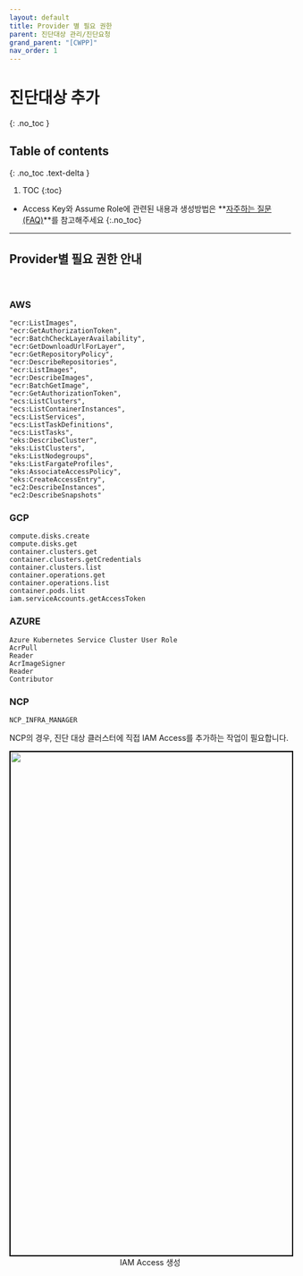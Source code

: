 ```yaml
---
layout: default
title: Provider 별 필요 권한
parent: 진단대상 관리/진단요청
grand_parent: "[CWPP]"
nav_order: 1
---
```


# 진단대상 추가
{: .no_toc }
<br>

## Table of contents
{: .no_toc .text-delta }

1. TOC
{:toc}

* Access Key와 Assume Role에 관련된 내용과 생성방법은 **[자주하는 질문(FAQ)](../../faq)**를 참고해주세요
{:.no_toc}
---

## Provider별 필요 권한 안내
<br>

### AWS
```
"ecr:ListImages",
"ecr:GetAuthorizationToken",
"ecr:BatchCheckLayerAvailability",
"ecr:GetDownloadUrlForLayer",
"ecr:GetRepositoryPolicy",
"ecr:DescribeRepositories",
"ecr:ListImages",
"ecr:DescribeImages",
"ecr:BatchGetImage",
"ecr:GetAuthorizationToken",
"ecs:ListClusters",
"ecs:ListContainerInstances",
"ecs:ListServices",
"ecs:ListTaskDefinitions",
"ecs:ListTasks",
"eks:DescribeCluster",
"eks:ListClusters",
"eks:ListNodegroups",
"eks:ListFargateProfiles",
"eks:AssociateAccessPolicy",
"eks:CreateAccessEntry",
"ec2:DescribeInstances",
"ec2:DescribeSnapshots"
```

### GCP
```
compute.disks.create
compute.disks.get
container.clusters.get
container.clusters.getCredentials
container.clusters.list
container.operations.get
container.operations.list
container.pods.list
iam.serviceAccounts.getAccessToken
```

### AZURE
```
Azure Kubernetes Service Cluster User Role
AcrPull
Reader
AcrImageSigner 
Reader
Contributor
```

### NCP
```
NCP_INFRA_MANAGER
```
NCP의 경우, 진단 대상 클러스터에 직접 IAM Access를 추가하는 작업이 필요합니다.

<center>
    <img
        src="../../../../../assets/images/cwpp/ncp_infra_manager.png"
        width="1600"
        height="900"
        style="border: 2px solid black;"
    />
    <figcaption>IAM Access 생성</figcaption>
</center>

